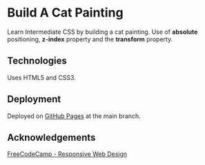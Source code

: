 # Build A Cat Painting

Learn Intermediate CSS by building a cat painting. Use of **absolute** positioning, **z-index** property and the **transform** property.

## Technologies

Uses HTML5 and CSS3.

## Deployment

Deployed on [GitHub Pages](https://abeefe.github.io/cat-painting/) at the main branch.

## Acknowledgements

[FreeCodeCamp - Responsive Web Design](https://www.freecodecamp.org)
